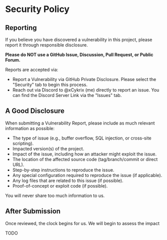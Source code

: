 # Security Policy

## Reporting

If you believe you have discovered a vulnerability in this project, please
report it through responsible disclosure.

**Please do NOT use a GitHub Issue, Discussion, Pull Request, or Public Forum.**

Reports are accepted via:

- Report a Vulnerability via GitHub Private Disclosure. Please select the
  "Security" tab to begin this process.
- Reach out via Discord to @xCykrix (me) directly to report an issue. You can
  find the Discord Server Link via the "Issues" tab.

## A Good Disclosure

When submitting a Vulnerability Report, please include as much relevant
information as possible:

- The type of issue (e.g., buffer overflow, SQL injection, or cross-site
  scripting).
- Impacted version(s) of the project.
- Impact of the issue, including how an attacker might exploit the issue.
- The location of the affected source code (tag/branch/commit or direct URL).
- Step-by-step instructions to reproduce the issue.
- Any special configuration required to reproduce the issue (if applicable).
- Any log files that are related to this issue (if possible).
- Proof-of-concept or exploit code (if possible).

You will never share too much information to us.

## After Submission

Once reviewed, the clock begins for us. We will begin to assess the impact

TODO
